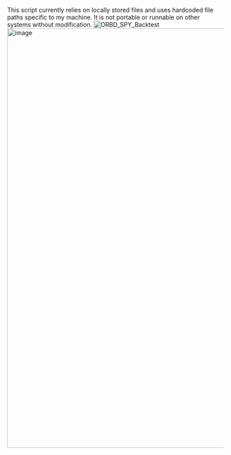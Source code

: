 This script currently relies on locally stored files and uses hardcoded file paths specific to my machine. It is not portable or runnable on other systems without modification.
![ORBD_SPY_Backtest](https://github.com/user-attachments/assets/2db67eb0-64dc-4a0e-bbeb-f38549333c7c)
<img width="916" height="974" alt="image" src="https://github.com/user-attachments/assets/d4654b95-11d8-437e-b2db-14e9cc21a684" />
